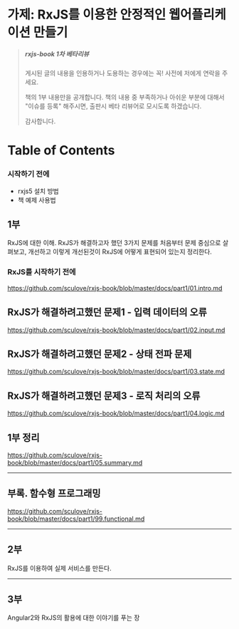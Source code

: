 # 가제: RxJS를 이용한 안정적인 웹어플리케이션 만들기

> ##### rxjs-book 1차 베타리뷰
> 
> 게시된 글의 내용을 인용하거나 도용하는 경우에는 꼭! 사전에 저에게 연락을 주세요.
> 
> 책의 1부 내용만을 공개합니다.
> 책의 내용 중 부족하거나 아쉬운 부분에 대해서 "이슈를 등록" 해주시면,
> 출판시 베타 리뷰어로 모시도록 하겠습니다.
> 
> 감사합니다.



# Table of Contents

### 시작하기 전에
- rxjs5 설치 방법
- 책 예제 사용법

## 1부
RxJS에 대한 이해.
RxJS가 해결하고자 했던 3가지 문제를 처음부터 문제 중심으로 살펴보고, 개선하고 이렇게 개선된것이 RxJS에 어떻게 표현되어 있는지 정리한다.

### RxJS를 시작하기 전에
https://github.com/sculove/rxjs-book/blob/master/docs/part1/01.intro.md

## RxJS가 해결하려고했던 문제1 - 입력 데이터의 오류
https://github.com/sculove/rxjs-book/blob/master/docs/part1/02.input.md

## RxJS가 해결하려고했던 문제2 - 상태 전파 문제 
https://github.com/sculove/rxjs-book/blob/master/docs/part1/03.state.md


## RxJS가 해결하려고했던 문제3 - 로직 처리의 오류
https://github.com/sculove/rxjs-book/blob/master/docs/part1/04.logic.md

## 1부 정리
https://github.com/sculove/rxjs-book/blob/master/docs/part1/05.summary.md

-----------------------------
## 부록. 함수형 프로그래밍

https://github.com/sculove/rxjs-book/blob/master/docs/part1/99.functional.md

-----------------------------

## 2부
RxJS를 이용하여 실제 서비스를 만든다.

--------------------------------

## 3부
Angular2와 RxJS의 활용에 대한 이야기를 푸는 장



